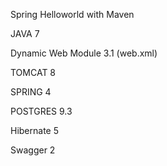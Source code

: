 Spring Helloworld with Maven



JAVA 7 

Dynamic Web Module 3.1 (web.xml)

TOMCAT 8 

SPRING 4

POSTGRES 9.3 

Hibernate 5

Swagger 2
